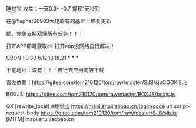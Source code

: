 睡觉宝      收益：一天0.3~~0.7   提现1元秒到 

在@YaphetS0903大佬原有的基础上修复更新

额，完美支持双端所有任务！！！

打开APP即可获取ck   打开app没网络自行解决！

CRON : 0,30 6,12,13,18,21 * * *

下载地址：没有！！！自行去应用商店下载

青龙依赖：https://gitee.com/tom210120/tom/raw/master/SJB/sjbCOOKIE.js

BOXJS: https://gitee.com/tom210120/tom/raw/master/BOXJS/boxjs.js

 QX
[rewrite_local]
#睡觉宝
https://mapi.shuijiaobao.cn/login/code url script-request-body https://gitee.com/tom210120/tom/raw/master/SJB/sjb.js
[MITM]
mapi.shuijiaobao.cn